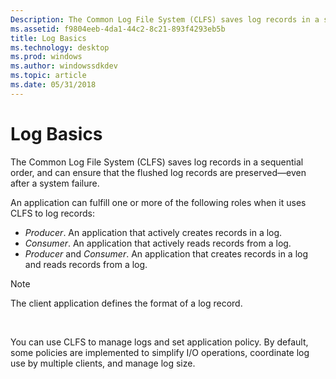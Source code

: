 ```yaml
---
Description: The Common Log File System (CLFS) saves log records in a sequential order, and can ensure that the flushed log records are preserved&\#8212;even after a system failure.
ms.assetid: f9804eeb-4da1-44c2-8c21-893f4293eb5b
title: Log Basics
ms.technology: desktop
ms.prod: windows
ms.author: windowssdkdev
ms.topic: article
ms.date: 05/31/2018
---
```


# Log Basics

The Common Log File System (CLFS) saves log records in a sequential order, and can ensure that the flushed log records are preserved—even after a system failure.

An application can fulfill one or more of the following roles when it uses CLFS to log records:

-   *Producer*. An application that actively creates records in a log.
-   *Consumer*. An application that actively reads records from a log.
-   *Producer* and *Consumer*. An application that creates records in a log and reads records from a log.

> [!Note]  
> The client application defines the format of a log record.

 

You can use CLFS to manage logs and set application policy. By default, some policies are implemented to simplify I/O operations, coordinate log use by multiple clients, and manage log size.

 

 



